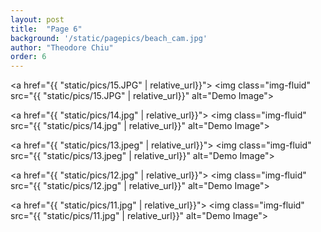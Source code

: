 ```yaml
---
layout: post
title:  "Page 6"
background: '/static/pagepics/beach_cam.jpg'
author: "Theodore Chiu"
order: 6
---
```


<a href="{{ "static/pics/15.JPG" | relative_url}}">
	<img class="img-fluid" src="{{ "static/pics/15.JPG" | relative_url}}" alt="Demo Image">
</a>

<a href="{{ "static/pics/14.jpg" | relative_url}}">
	<img class="img-fluid" src="{{ "static/pics/14.jpg" | relative_url}}" alt="Demo Image">
</a>

<a href="{{ "static/pics/13.jpeg" | relative_url}}">
	<img class="img-fluid" src="{{ "static/pics/13.jpeg" | relative_url}}" alt="Demo Image">
</a>

<a href="{{ "static/pics/12.jpg" | relative_url}}">
	<img class="img-fluid" src="{{ "static/pics/12.jpg" | relative_url}}" alt="Demo Image">
</a>

<a href="{{ "static/pics/11.jpg" | relative_url}}">
	<img class="img-fluid" src="{{ "static/pics/11.jpg" | relative_url}}" alt="Demo Image">
</a>

